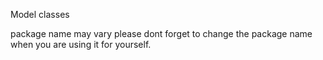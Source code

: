Model classes 

package name may vary
please dont forget to change the package name when you are using it for yourself.
